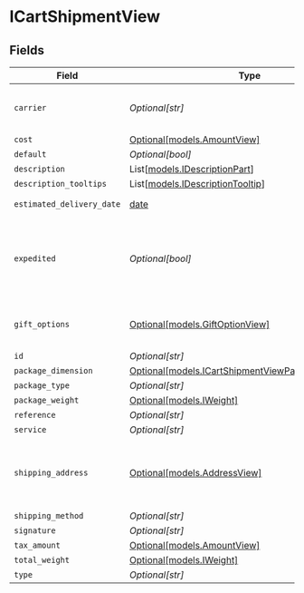 # ICartShipmentView


## Fields

| Field                                                                                                | Type                                                                                                 | Required                                                                                             | Description                                                                                          | Example                                                                                              |
| ---------------------------------------------------------------------------------------------------- | ---------------------------------------------------------------------------------------------------- | ---------------------------------------------------------------------------------------------------- | ---------------------------------------------------------------------------------------------------- | ---------------------------------------------------------------------------------------------------- |
| `carrier`                                                                                            | *Optional[str]*                                                                                      | :heavy_minus_sign:                                                                                   | The carrier used to deliver the shipment.                                                            | USPS                                                                                                 |
| `cost`                                                                                               | [Optional[models.AmountView]](../models/amountview.md)                                               | :heavy_minus_sign:                                                                                   | N/A                                                                                                  |                                                                                                      |
| `default`                                                                                            | *Optional[bool]*                                                                                     | :heavy_minus_sign:                                                                                   | N/A                                                                                                  |                                                                                                      |
| `description`                                                                                        | List[[models.IDescriptionPart](../models/idescriptionpart.md)]                                       | :heavy_minus_sign:                                                                                   | N/A                                                                                                  |                                                                                                      |
| `description_tooltips`                                                                               | List[[models.IDescriptionTooltip](../models/idescriptiontooltip.md)]                                 | :heavy_minus_sign:                                                                                   | N/A                                                                                                  |                                                                                                      |
| `estimated_delivery_date`                                                                            | [date](https://docs.python.org/3/library/datetime.html#date-objects)                                 | :heavy_minus_sign:                                                                                   | N/A                                                                                                  | 2022-04-10 16:12:38.386000+00:00                                                                     |
| `expedited`                                                                                          | *Optional[bool]*                                                                                     | :heavy_minus_sign:                                                                                   | Used to determine whether a shipment has been expedited or not.                                      |                                                                                                      |
| `gift_options`                                                                                       | [Optional[models.GiftOptionView]](../models/giftoptionview.md)                                       | :heavy_minus_sign:                                                                                   | Defines which gift options are hidden.                                                               |                                                                                                      |
| `id`                                                                                                 | *Optional[str]*                                                                                      | :heavy_minus_sign:                                                                                   | N/A                                                                                                  |                                                                                                      |
| `package_dimension`                                                                                  | [Optional[models.ICartShipmentViewPackageDimension]](../models/icartshipmentviewpackagedimension.md) | :heavy_minus_sign:                                                                                   | N/A                                                                                                  |                                                                                                      |
| `package_type`                                                                                       | *Optional[str]*                                                                                      | :heavy_minus_sign:                                                                                   | N/A                                                                                                  |                                                                                                      |
| `package_weight`                                                                                     | [Optional[models.IWeight]](../models/iweight.md)                                                     | :heavy_minus_sign:                                                                                   | N/A                                                                                                  |                                                                                                      |
| `reference`                                                                                          | *Optional[str]*                                                                                      | :heavy_minus_sign:                                                                                   | N/A                                                                                                  |                                                                                                      |
| `service`                                                                                            | *Optional[str]*                                                                                      | :heavy_minus_sign:                                                                                   | N/A                                                                                                  |                                                                                                      |
| `shipping_address`                                                                                   | [Optional[models.AddressView]](../models/addressview.md)                                             | :heavy_minus_sign:                                                                                   | The address object returned in the response.                                                         |                                                                                                      |
| `shipping_method`                                                                                    | *Optional[str]*                                                                                      | :heavy_minus_sign:                                                                                   | N/A                                                                                                  |                                                                                                      |
| `signature`                                                                                          | *Optional[str]*                                                                                      | :heavy_minus_sign:                                                                                   | N/A                                                                                                  |                                                                                                      |
| `tax_amount`                                                                                         | [Optional[models.AmountView]](../models/amountview.md)                                               | :heavy_minus_sign:                                                                                   | N/A                                                                                                  |                                                                                                      |
| `total_weight`                                                                                       | [Optional[models.IWeight]](../models/iweight.md)                                                     | :heavy_minus_sign:                                                                                   | N/A                                                                                                  |                                                                                                      |
| `type`                                                                                               | *Optional[str]*                                                                                      | :heavy_minus_sign:                                                                                   | N/A                                                                                                  |                                                                                                      |